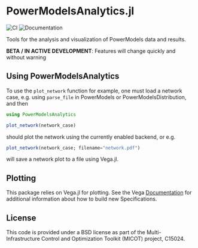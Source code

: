 # PowerModelsAnalytics.jl

![CI](https://github.com/lanl-ansi/PowerModelsAnalytics.jl/workflows/CI/badge.svg) ![Documentation](https://github.com/lanl-ansi/PowerModelsAnalytics.jl/workflows/Documentation/badge.svg)

Tools for the analysis and visualization of PowerModels data and results.

**BETA / IN ACTIVE DEVELOPMENT**: Features will change quickly and without warning

## Using PowerModelsAnalytics

To use the `plot_network` function for example, one must load a network case, e.g. using `parse_file` in PowerModels or PowerModelsDistribution, and then

```julia
using PowerModelsAnalytics

plot_network(network_case)
```

should plot the network using the currently enabled backend, or e.g.

```julia
plot_network(network_case; filename="network.pdf")
```

will save a network plot to a file using Vega.jl.

## Plotting

This package relies on Vega.jl for plotting. See the Vega [Documentation](https://vega.github.io/) for additional information about how to build new Specifications.

## License

This code is provided under a BSD license as part of the Multi-Infrastructure Control and Optimization Toolkit (MICOT) project, C15024.
